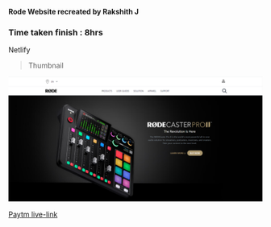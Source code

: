 **Rode Website recreated by Rakshith J**

### Time taken finish : 8hrs

Netlify

> Thumbnail

![plot](./images/thumbnail.png)

[Paytm live-link](https://rode-website-rj.netlify.app/)

